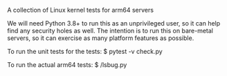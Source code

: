 A collection of Linux kernel tests for arm64 servers

We will need Python 3.8+ to run this as an unprivileged user, so it can help
find any security holes as well. The intention is to run this on bare-metal
servers, so it can exercise as many platform features as possible.

To run the unit tests for the tests:
$ pytest -v check.py

To run the actual arm64 tests:
$ <path>/lsbug.py

